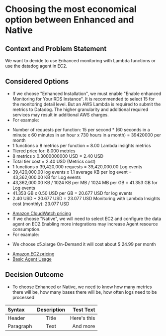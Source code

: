 # Choosing the most economical option between Enhanced and Native

## Context and Problem Statement

We want to decide to use Enhanced monitoring with Lambda functions or use the datadog agent in EC2.

## Considered Options

* If we choose "Enhanced Installation", we must enable "Enable enhanced Monitoring for Your RDS Instance". It is recommended to select 15 for the monitoring detail level. But an AWS Lambda is required to submit the metrics to Datadog. The higher granularity and additional required services may result in additional AWS charges.
* For example:
- Number of requests per function: 15 per second * (60 seconds in a minute x 60 minutes in an hour x 730 hours in a month) = 39420000 per month
- 1 functions x 8 metrics per function = 8.00 Lambda insights metrics
- Tiered price for: 8.000 metrics
- 8 metrics x 0.3000000000 USD = 2.40 USD
- Total tier cost = 2.40 USD (Metrics cost)
- 1 functions x 39,420,000 requests = 39,420,000.00 Log events
- 39,420,000.00 log events x 1.1 average KB per log event = 43,362,000.00 KB for Log events
- 43,362,000.00 KB / 1024 KB per MB / 1024 MB per GB = 41.353 GB for Log events
- 41.353 GB x 0.50 USD per GB = 20.677 USD for log events
- 2.40 USD + 20.677 USD = 23.077 USD
Monitoring with Lambda Insights cost (monthly): 23.077 USD
* [Amazon CloudWatch pricing](https://aws.amazon.com/cloudwatch/pricing/)
* If we choose "Native", we will need to select EC2 and configure the data agent on EC2.Enabling more integrations may increase Agent resource consumption.
* For example:
- We choose c5.xlarge On-Demand it will cost about $ 24.99 per month
* [Amazon EC2 pricing](https://aws.amazon.com/ec2/pricing/)
* [Basic Agent Usage](https://docs.datadoghq.com/agent/basic_agent_usage/?tab=httpcompressionlevel6)

## Decision Outcome

* To choose Enhanced or Native, we need to know how many metrics there will be, how many bases there will be, how often logs need to be processed

| Syntax      | Description | Test Text     |
| :---        |    :----:   |          ---: |
| Header      | Title       | Here's this   |
| Paragraph   | Text        | And more      |
